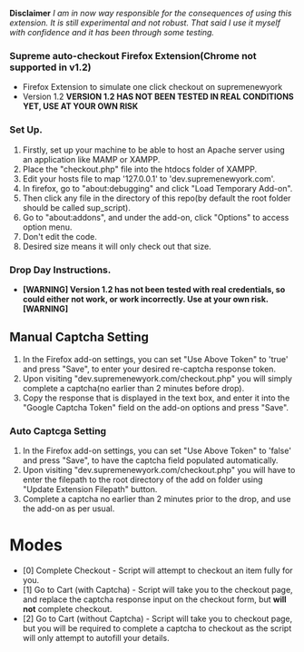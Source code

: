 **Disclaimer** 
*I am in now way responsible for the consequences of using this extension. It is still experimental and not robust. That said I use it myself with confidence and it has been through some testing.*

### **Supreme auto-checkout Firefox Extension(Chrome not supported in v1.2)** ###

* Firefox Extension to simulate one click checkout on supremenewyork
* Version 1.2 **VERSION 1.2 HAS NOT BEEN TESTED IN REAL CONDITIONS YET, USE AT YOUR OWN RISK**

### Set Up. ###

1. Firstly, set up your machine to be able to host an Apache server using an application like MAMP or XAMPP.
2. Place the "checkout.php" file into the htdocs folder of XAMPP.
3. Edit your hosts file to map '127.0.0.1' to 'dev.supremenewyork.com'.
3. In firefox, go to "about:debugging" and click "Load Temporary Add-on".
4. Then click any file in the directory of this repo(by default the root folder should be called sup_script).
5. Go to "about:addons", and under the add-on, click "Options" to access option menu.
7. Don't edit the code.
8. Desired size means it will only check out that size.

### Drop Day Instructions. ###

* **[WARNING] Version 1.2 has not been tested with real credentials, so could either not work, or work incorrectly. Use at your own risk. [WARNING]**

## Manual Captcha Setting ##
1. In the Firefox add-on settings, you can set "Use Above Token" to 'true' and press "Save", to enter your desired re-captcha response token.
2. Upon visiting "dev.supremenewyork.com/checkout.php" you will simply complete a captcha(no earlier than 2 minutes before drop).
3. Copy the response that is displayed in the text box, and enter it into the "Google Captcha Token" field on the add-on options and press "Save".

### Auto Captcga Setting ##
1. In the Firefox add-on settings, you can set "Use Above Token" to 'false' and press "Save", to have the captcha field populated automatically.
2. Upon visiting "dev.supremenewyork.com/checkout.php" you will have to enter the filepath to the root directory of the add on folder using "Update Extension Filepath" button.
3. Complete a captcha no earlier than 2 minutes prior to the drop, and use the add-on as per usual.

# Modes #
* [0] Complete Checkout - Script will attempt to checkout an item fully for you.
* [1] Go to Cart (with Captcha) - Script will take you to the checkout page, and replace the captcha response input on the checkout form, but **will not** complete checkout.
* [2] Go to Cart (without Captcha) - Script will take you to checkout page, but you will be required to complete a captcha to checkout as the script will only attempt to autofill your details.